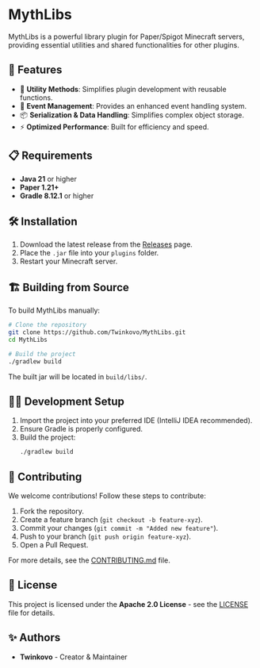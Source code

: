 # MythLibs

MythLibs is a powerful library plugin for Paper/Spigot Minecraft servers, providing essential utilities and shared functionalities for other plugins.

## 🚀 Features

- 🔧 **Utility Methods**: Simplifies plugin development with reusable functions.
- 🔄 **Event Management**: Provides an enhanced event handling system.
- 📦 **Serialization & Data Handling**: Simplifies complex object storage.
- ⚡ **Optimized Performance**: Built for efficiency and speed.

## 📋 Requirements

- **Java 21** or higher
- **Paper 1.21+**
- **Gradle 8.12.1** or higher

## 🛠️ Installation

1. Download the latest release from the [Releases](https://github.com/Twinkovo/MythLibs/releases) page.
2. Place the `.jar` file into your `plugins` folder.
3. Restart your Minecraft server.

## 🏗️ Building from Source

To build MythLibs manually:

```sh
# Clone the repository
git clone https://github.com/Twinkovo/MythLibs.git
cd MythLibs

# Build the project
./gradlew build
```

The built jar will be located in `build/libs/`.

## 🧑‍💻 Development Setup

1. Import the project into your preferred IDE (IntelliJ IDEA recommended).
2. Ensure Gradle is properly configured.
3. Build the project:
   ```sh
   ./gradlew build
   ```

## 🤝 Contributing

We welcome contributions! Follow these steps to contribute:

1. Fork the repository.
2. Create a feature branch (`git checkout -b feature-xyz`).
3. Commit your changes (`git commit -m "Added new feature"`).
4. Push to your branch (`git push origin feature-xyz`).
5. Open a Pull Request.

For more details, see the [CONTRIBUTING.md](CONTRIBUTING.md) file.

## 📜 License

This project is licensed under the **Apache 2.0 License** - see the [LICENSE](LICENSE) file for details.

## ✨ Authors
- **Twinkovo** - Creator & Maintainer

